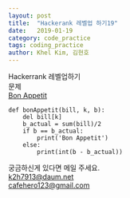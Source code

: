 ```yaml
---
layout: post
title:  "Hackerank 레벨업 하기19"
date:   2019-01-19
category: code_practice
tags: coding_practice
author: Khel Kim, 김현호
---
```


Hackerrank 레벨업하기  
문제  
[Bon Appetit](https://www.hackerrank.com/challenges/bon-appetit/problem)

~~~
def bonAppetit(bill, k, b):
    del bill[k]
    b_actual = sum(bill)/2
    if b == b_actual:
        print('Bon Appetit')
    else:
        print(int(b - b_actual))
~~~

궁금하신게 있다면 메일 주세요.  
k2h7913@daum.net  
cafehero123@gmail.com

